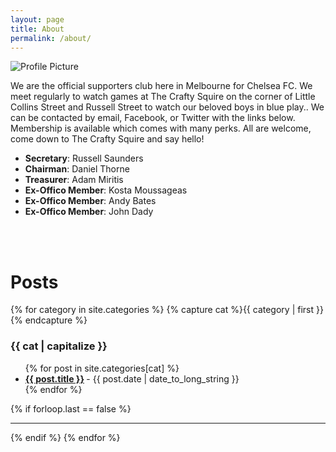 ```yaml
---
layout: page
title: About
permalink: /about/
---
```


<img src="{{ site.baseurl }}/assets/about-us.jpg" title="Profile Picture" class="profile">

We are the official supporters club here in Melbourne for Chelsea FC. We meet regularly to watch games at The Crafty Squire on the corner of Little Collins Street and Russell Street to watch our beloved boys in blue play.. We can be contacted by email, Facebook, or Twitter with the links below. Membership is available which comes with many perks.  All are welcome, come down to The Crafty Squire and say hello!

- **Secretary**: Russell Saunders
- **Chairman**: Daniel Thorne
- **Treasurer**: Adam Miritis
- **Ex-Offico Member**: Kosta Moussageas
- **Ex-Offico Member**: Andy Bates
- **Ex-Offico Member**: John Dady

<br><br>

# Posts

{% for category in site.categories %}
  {% capture cat %}{{ category | first }}{% endcapture %}
  <h3 id="{{cat}}">{{ cat | capitalize }}</h2>
  <ul class="posts-list">
  {% for post in site.categories[cat] %}
    <li>
      <strong>
        <a href="{{ post.url | prepend: site.baseurl }}">{{ post.title }}</a>
      </strong>
      <span class="post-date">- {{ post.date | date_to_long_string }}</span>
    </li>
  {% endfor %}
  </ul>
  {% if forloop.last == false %}<hr>{% endif %}
{% endfor %}
